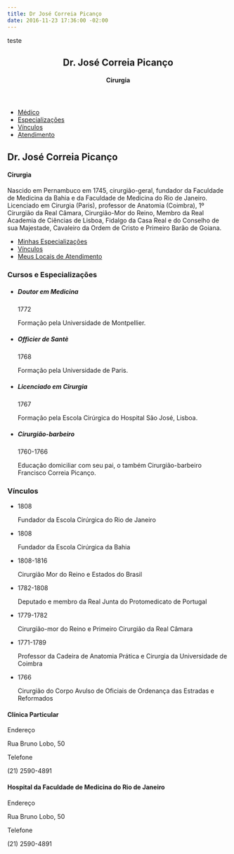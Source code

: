 ```yaml
---
title: Dr José Correia Picanço
date: 2016-11-23 17:36:00 -02:00
---
```


teste
<div class="main-container">

<div class="main wrapper clearfix">

<header id="header">

<div id="logo">

## Dr. José Correia Picanço

#### Cirurgia

</div>

</header>

<div id="tab-container" class="tab-container">

*   [<span>Médico</span>](#sobre)
*   [<span>Especializações</span>](#especializacoes)
*   [<span>Vínculos</span>](#vinculos)
*   [<span>Atendimento</span>](#atendimento)

<div id="tab-data-wrap">

<div id="sobre">

<section class="clearfix">

<div class="g2">

<div class="info">

## Dr. José Correia Picanço

#### Cirurgia

Nascido em Pernambuco em 1745, cirurgião-geral, fundador da Faculdade de Medicina da Bahia e da Faculdade de Medicina do Rio de Janeiro.  
Licenciado em Cirurgia (Paris), professor de Anatomia (Coimbra), 1º Cirurgião da Real Câmara, Cirurgião-Mor do Reino, Membro da Real Academia de Ciências de Lisboa, Fidalgo da Casa Real e do Conselho de sua Majestade, Cavaleiro da Ordem de Cristo e Primeiro Barão de Goiana.

</div>

</div>

<div class="g1">

<div class="main-links sidebar">

*   [Minhas Especializações](#especializacoes)
*   [Vínculos](#vinculos)
*   [Meus Locais de Atendimento](#atendimento)

</div>

</div>

</section>

</div>

<div id="especializacoes">

<section class="clearfix">

<div class="g2">

### Cursos e Especializações

*   ##### Doutor em Medicina

    <span class="label label-info">1772</span>

    Formação pela Universidade de Montpellier.

*   ##### Officier de Santè

    <span class="label label-info">1768</span>

    Formação pela Universidade de Paris.

*   ##### Licenciado em Cirurgia

    <span class="label label-info">1767</span>

    Formação pela Escola Cirúrgica do Hospital São José, Lisboa.

*   ##### Cirurgião-barbeiro

    <span class="label label-danger">1760-1766</span>

    Educação domiciliar com seu pai, o também Cirurgião-barbeiro Francisco Correia Picanço.

</div>

</section>

</div>

<div id="vinculos">

<section class="clearfix">

<div class="g2">

### Vínculos

*   <span class="label label-info">1808</span>

    Fundador da Escola Cirúrgica do Rio de Janeiro

*   <span class="label label-info">1808</span>

    Fundador da Escola Cirúrgica da Bahia

*   <span class="label label-info">1808-1816</span>

    Cirurgião Mor do Reino e Estados do Brasil

*   <span class="label label-info">1782-1808</span>

    Deputado e membro da Real Junta do Protomedicato de Portugal

*   <span class="label label-info">1779-1782</span>

    Cirurgião-mor do Reino e Primeiro Cirurgião da Real Câmara

*   <span class="label label-info">1771-1789</span>

    Professor da Cadeira de Anatomia Prática e Cirurgia da Universidade de Coimbra

*   <span class="label label-info">1766</span>

    Cirurgião do Corpo Avulso de Oficiais de Ordenança das Estradas e Reformados

</div>

</section>

</div>

<div id="atendimento">

<section class="clearfix">

<div class="g1">

<div class="sny-icon-box">

<div class="sny-icon-content">

#### Clínica Particular

Endereço

Rua Bruno Lobo, 50

Telefone

(21) 2590-4891

</div>

</div>

</div>

<div class="g1">

<div class="sny-icon-box">

<div class="sny-icon-content">

#### Hospital da Faculdade de Medicina do Rio de Janeiro

Endereço

Rua Bruno Lobo, 50

Telefone

(21) 2590-4891

</div>

</div>

</div>

</section>

</div>

</div>

</div>

</div>

</div>